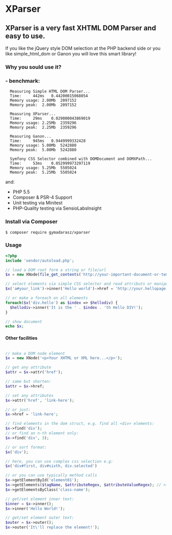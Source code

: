 # XParser
## XParser is a very fast XHTML DOM Parser and easy to use. 
If you like the jQuery style DOM selection at the PHP backend side 
or you like simple_html_dom or Ganon you will love this smart library!

### Why you sould use it? 
### - benchmark:
```
  Measuring Simple HTML DOM Parser...
  Time:		442ms	0.44200015068054
  Memory usage:	2.00Mb	2097152
  Memory peak:	2.00Mb	2097152

  Measuring XParser...
  Time:		29ms	0.029000043869019
  Memory usage:	2.25Mb	2359296
  Memory peak:	2.25Mb	2359296

  Measuring Ganon...
  Time:		945ms	0.9449999332428
  Memory usage:	5.00Mb	5242880
  Memory peak:	5.00Mb	5242880
  
  Symfony CSS Selector combined with DOMDocument and DOMXPath...
  Time:		53ms	0.052999973297119
  Memory usage:	5.25Mb	5505024
  Memory peak:	5.25Mb	5505024  
```
and:
- PHP 5.5
- Composer & PSR-4 Support
- Unit testing via Minitest
- PHP-Quality testing via SensioLabsInsight


### Install via Composer

`$ composer require gymadarasz/xparser`

### Usage

```php
<?php
include 'vendor/autoload.php';

// load a DOM root form a string or file/url
$x = new XNode(file_get_contents('http://your-important-document-or-template.com'));

// select elements via simple CSS selector and read attributs or manipulate contents easily e.g.:
$x('a#your_link')->inner('Hello world')->href = 'http://your.hellopage.com';

// or make a foreach on all elements
foreach($x('div.hello') as $index => $hellodiv) {
  $hellodiv->inner('It is the ' . $index . 'th Hello DIV!');
}

// show document
echo $x;
```

#### Other facilities

```php

// make a DOM node element
$x = new XNode('<p>Your XHTML or XML here...</p>');

// get any attribute
$attr = $x->attr('href');

// same but shorten:
$attr = $x->href;

// set any attributes
$x->attr('href', 'link-here');

// or just:
$x->href = 'link-here';

// find elements in the dom struct, e.g. find all <div> elements:
$x->find('div');
// or find an n-th element only:
$x->find('div', 3);

// or sort format:
$x('div');

// here, you can use complex css selection e.g:
$x('div#first, div#sixth, div.selected')

// or you can use typically method calls
$x->getElementById('element01');
$x->getElements($tagName, $attributeRegex, $attributeValueRegex); // <- all parameters are optional
$x->getElementsByClass('class-name');

// get/set element inner text:
$inner = $x->inner();
$x->inner('Hello World!');

// get/set element outer text:
$outer = $x->outer();
$x->outer('It\'ll replace the element!');

```
